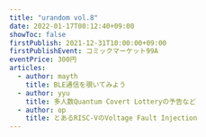 ```yaml
---
title: "urandom vol.8"
date: 2022-01-17T00:12:40+09:00
showToc: false
firstPublish: 2021-12-31T10:00:00+09:00
firstPublishEvent: コミックマーケット99A
eventPrice: 300円
articles:
  - author: mayth
    title: BLE通信を覗いてみよう
  - author: yyu
    title: 多人数Quantum Covert Lotteryの予告など
  - author: op
    title: とあるRISC-VのVoltage Fault Injection
---
```

